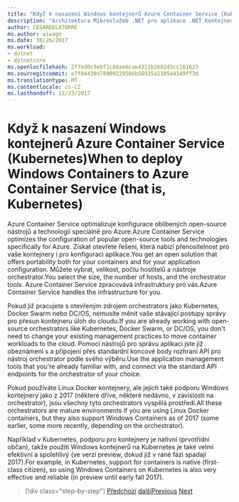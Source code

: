```yaml
---
title: "Když k nasazení Windows kontejnerů Azure Container Service (Kubernetes)"
description: "Architektura Mikroslužeb .NET pro aplikace .NET Kontejnerizované | Když k nasazení Windows kontejnerů Azure Container Service (Kubernetes)"
author: CESARDELATORRE
ms.author: wiwagn
ms.date: 10/26/2017
ms.workload:
- dotnet
- dotnetcore
ms.openlocfilehash: 2f7ed0c9ebf1c80ae6cae4311b2682d3cc161623
ms.sourcegitcommit: e7f04439d78909229506b56935a1105a4149ff3d
ms.translationtype: MT
ms.contentlocale: cs-CZ
ms.lasthandoff: 12/23/2017
---
```

# <a name="when-to-deploy-windows-containers-to-azure-container-service-that-is-kubernetes"></a><span data-ttu-id="70a2d-103">Když k nasazení Windows kontejnerů Azure Container Service (Kubernetes)</span><span class="sxs-lookup"><span data-stu-id="70a2d-103">When to deploy Windows Containers to Azure Container Service (that is, Kubernetes)</span></span>

<span data-ttu-id="70a2d-104">Azure Container Service optimalizuje konfigurace oblíbených open-source nástrojů a technologií speciálně pro Azure.</span><span class="sxs-lookup"><span data-stu-id="70a2d-104">Azure Container Service optimizes the configuration of popular open-source tools and technologies specifically for Azure.</span></span> <span data-ttu-id="70a2d-105">Získat otevřete řešení, která nabízí přenositelnost pro vaše kontejnery i pro konfiguraci aplikace.</span><span class="sxs-lookup"><span data-stu-id="70a2d-105">You get an open solution that offers portability both for your containers and for your application configuration.</span></span> <span data-ttu-id="70a2d-106">Můžete vybrat, velikost, počtu hostitelů a nástroje orchestrator.</span><span class="sxs-lookup"><span data-stu-id="70a2d-106">You select the size, the number of hosts, and the orchestrator tools.</span></span> <span data-ttu-id="70a2d-107">Azure Container Service zpracovává infrastruktury pro vás.</span><span class="sxs-lookup"><span data-stu-id="70a2d-107">Azure Container Service handles the infrastructure for you.</span></span>

<span data-ttu-id="70a2d-108">Pokud již pracujete s otevřeným zdrojem orchestrators jako Kubernetes, Docker Swarm nebo DC/OS, nemusíte měnit vaše stávající postupy správy pro přesun kontejneru úloh do cloudu.</span><span class="sxs-lookup"><span data-stu-id="70a2d-108">If you are already working with open-source orchestrators like Kubernetes, Docker Swarm, or DC/OS, you don't need to change your existing management practices to move container workloads to the cloud.</span></span> <span data-ttu-id="70a2d-109">Pomocí nástrojů pro správu aplikaci jste již obeznámeni s a připojení přes standardní koncové body rozhraní API pro nástroj orchestrator podle svého výběru.</span><span class="sxs-lookup"><span data-stu-id="70a2d-109">Use the application management tools that you're already familiar with, and connect via the standard API endpoints for the orchestrator of your choice.</span></span>

<span data-ttu-id="70a2d-110">Pokud používáte Linux Docker kontejnery, ale jejich také podporu Windows kontejnery jako z 2017 (některé dříve, některé nedávno, v závislosti na orchestrator), jsou všechny tyto orchestrators vyspělá prostředí.</span><span class="sxs-lookup"><span data-stu-id="70a2d-110">All these orchestrators are mature environments if you are using Linux Docker containers, but they also support Windows Containers as of 2017 (some earlier, some more recently, depending on the orchestrator).</span></span>

<span data-ttu-id="70a2d-111">Například v Kubernetes, podporu pro kontejnery je nativní (prvotřídní občan), takže použití Windows kontejnerů na Kubernetes je také velmi efektivní a spolehlivý (ve verzi preview, dokud již v rané fázi spadají 2017).</span><span class="sxs-lookup"><span data-stu-id="70a2d-111">For example, in Kubernetes, support for containers is native (first-class citizen), so using Windows Containers on Kubernetes is also very effective and reliable (in preview until early fall 2017).</span></span>

>[!div class="step-by-step"]
<span data-ttu-id="70a2d-112">[Předchozí](when-to-deploy-windows-containers-to-service-fabric.md)
[další](build-resilient-services-ready-for-the-cloud-embrace-transient-failures-in-the-cloud.md)</span><span class="sxs-lookup"><span data-stu-id="70a2d-112">[Previous](when-to-deploy-windows-containers-to-service-fabric.md)
[Next](build-resilient-services-ready-for-the-cloud-embrace-transient-failures-in-the-cloud.md)</span></span>
